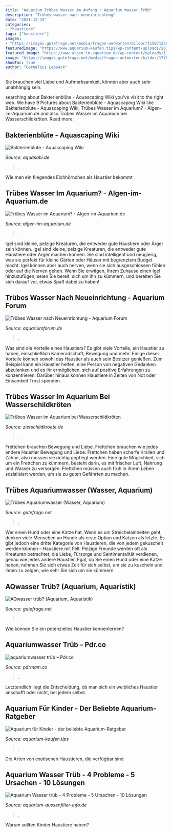 ```yaml
---
title: "Aquarium Trübes Wasser Am Anfang : Aquarium Wasser Trüb"
description: "Trübes wasser nach neueinrichtung"
date: "2021-12-15"
categories:
- "haustiere"
tags: ["haustiere"]
images:
- "https://images.gutefrage.net/media/fragen-antworten/bilder/115071256/2_original.jpg?v=1391883878000"
featuredImage: "https://www.aquarium-kaufen.tips/wp-content/uploads/2017/08/Aquarium-fuer-Kinder-Guppy-1024x771.jpg"
featured_image: "https://www.algen-im-aquarium.de/wp-content/uploads/11215445_827373984013408_1208203291_o-1024x683.jpg"
image: "https://images.gutefrage.net/media/fragen-antworten/bilder/177618160/0_original.jpg?v=1442761335000"
ShowToc: true
author: "Cornelius Lebsack"
---
```



Sie brauchen viel Liebe und Aufmerksamkeit, können aber auch sehr unabhängig sein.

	

		
searching about Bakterienblüte - Aquascaping Wiki you've visit to the right web. We have 9 Pictures about Bakterienblüte - Aquascaping Wiki like Bakterienblüte - Aquascaping Wiki, Trübes Wasser im Aquarium? - Algen-im-Aquarium.de and also Trübes Wasser im Aquarium bei Wasserschildkröten. Read more:
		
    
## Bakterienblüte - Aquascaping Wiki

<img loading=lazy src="http://www.aquasabi.de/vcdn/images/item/zoom/zStzf1YPrW/bakterienbluete#1.jpg" onerror="this.onerror=null;this.src='https://tse2.mm.bing.net/th?id=OIP.ZgTn5T3sYsFAJooi7wjHLwHaFF&amp;pid=15.1';" alt="Bakterienblüte - Aquascaping Wiki">

_Source: aquasabi.de_

>. 

	

Wie man ein fliegendes Eichhörnchen als Haustier bekommt

    
## Trübes Wasser Im Aquarium? - Algen-im-Aquarium.de

<img loading=lazy src="https://www.algen-im-aquarium.de/wp-content/uploads/11215445_827373984013408_1208203291_o-1024x683.jpg" onerror="this.onerror=null;this.src='https://tse2.mm.bing.net/th?id=OIP.rIO39Z4anDnLiaFvsuEXvQHaE8&amp;pid=15.1';" alt="Trübes Wasser im Aquarium? - Algen-im-Aquarium.de">

_Source: algen-im-aquarium.de_

>. 

	

Igel sind kleine, pelzige Kreaturen, die entweder gute Haustiere oder Ärger sein können.
Igel sind kleine, pelzige Kreaturen, die entweder gute Haustiere oder Ärger machen können. Sie sind intelligent und neugierig, was sie perfekt für kleine Gärten oder Häuser mit begrenztem Budget macht. Igel können aber auch nerven, wenn sie sich ausgeschlossen fühlen oder auf die Nerven gehen. Wenn Sie erwägen, Ihrem Zuhause einen Igel hinzuzufügen, seien Sie bereit, sich um ihn zu kümmern, und bereiten Sie sich darauf vor, etwas Spaß dabei zu haben!

    
## Trübes Wasser Nach Neueinrichtung - Aquarium Forum

<img loading=lazy src="https://www.aquariumforum.de/gallery/files/1/8/4/7/3/3/15195644762051715427154_original.jpg" onerror="this.onerror=null;this.src='https://tse3.mm.bing.net/th?id=OIP.CIIvAKahq2cGEggURp7cYQHaNJ&amp;pid=15.1';" alt="Trübes Wasser nach Neueinrichtung - Aquarium Forum">

_Source: aquariumforum.de_

>. 

	

Was sind die Vorteile eines Haustiers?
Es gibt viele Vorteile, ein Haustier zu haben, einschließlich Kameradschaft, Bewegung und mehr. Einige dieser Vorteile können sowohl das Haustier als auch sein Besitzer genießen. Zum Beispiel kann ein Haustier helfen, eine Person von negativen Gedanken abzulenken und es ihr ermöglichen, sich auf positive Erfahrungen zu konzentrieren. Darüber hinaus können Haustiere in Zeiten von Not oder Einsamkeit Trost spenden.

    
## Trübes Wasser Im Aquarium Bei Wasserschildkröten

<img loading=lazy src="https://www.zierschildkroete.de/wp-content/uploads/20200710_104148-768x432.jpg?v=1594370779" onerror="this.onerror=null;this.src='https://tse2.mm.bing.net/th?id=OIP.sSJeIn_mZ20jqU5aJiZNygHaEK&amp;pid=15.1';" alt="Trübes Wasser im Aquarium bei Wasserschildkröten">

_Source: zierschildkroete.de_

>. 

	

Frettchen brauchen Bewegung und Liebe.
Frettchen brauchen wie jedes andere Haustier Bewegung und Liebe. Frettchen haben scharfe Krallen und Zähne, also müssen sie richtig gepflegt werden. Eine gute Möglichkeit, sich um ein Frettchen zu kümmern, besteht darin, es mit frischer Luft, Nahrung und Wasser zu versorgen. Frettchen müssen auch früh in ihrem Leben sozialisiert werden, um sie zu guten Gefährten zu machen.

    
## Trübes Aquariumwasser (Wasser, Aquarium)

<img loading=lazy src="https://images.gutefrage.net/media/fragen-antworten/bilder/115071256/2_original.jpg?v=1391883878000" onerror="this.onerror=null;this.src='https://tse1.mm.bing.net/th?id=OIP.ad2spr-rbdvJpjKdgwRutQHaFj&amp;pid=15.1';" alt="Trübes Aquariumwasser (Wasser, Aquarium)">

_Source: gutefrage.net_

>. 

	

Wer einen Hund oder eine Katze hat,
Wenn es um Streicheleinheiten geht, denken viele Menschen an Hunde als erste Option und Katzen als letzte. Es gibt jedoch eine dritte Kategorie von Haustieren, die von jedem gekuschelt werden können – Haustiere mit Fell. Pelzige Freunde werden oft als Kreaturen betrachtet, die Liebe, Fürsorge und Sentimentalität verdienen, genau wie jedes andere Haustier. Egal, ob Sie einen Hund oder eine Katze haben, nehmen Sie sich etwas Zeit für sich selbst, um sie zu kuscheln und ihnen zu zeigen, wie sehr Sie sich um sie kümmern.

    
## AQwasser Trüb? (Aquarium, Aquaristik)

<img loading=lazy src="https://images.gutefrage.net/media/fragen/bilder/aqwasser-trueb/1_full.jpg?v=1578515532000" onerror="this.onerror=null;this.src='https://tse2.mm.bing.net/th?id=OIP.C7hRbO0FLafkK5M8VF8nRAHaFj&amp;pid=15.1';" alt="AQwasser trüb? (Aquarium, Aquaristik)">

_Source: gutefrage.net_

>. 

	

Wie können Sie ein potenzielles Haustier kennenlernen?

    
## Aquariumwasser Trüb – Pdr.co

<img loading=lazy src="https://images.gutefrage.net/media/fragen-antworten/bilder/177618160/0_original.jpg?v=1442761335000" onerror="this.onerror=null;this.src='https://tse4.mm.bing.net/th?id=OIP.WdNwiIo7MpnUPqohmGND6AHaEK&amp;pid=15.1';" alt="aquariumwasser trüb – Pdr.co">

_Source: pdrmam.co_

>. 

	

Letztendlich liegt die Entscheidung, ob man sich ein weibliches Haustier anschafft oder nicht, bei jedem selbst.

    
## Aquarium Für Kinder - Der Beliebte Aquarium-Ratgeber

<img loading=lazy src="https://www.aquarium-kaufen.tips/wp-content/uploads/2017/08/Aquarium-fuer-Kinder-Guppy-1024x771.jpg" onerror="this.onerror=null;this.src='https://tse2.mm.bing.net/th?id=OIP.jwZnwGWaZud73dn-f7TIPgHaFk&amp;pid=15.1';" alt="Aquarium für Kinder - der beliebte Aquarium-Ratgeber">

_Source: aquarium-kaufen.tips_

>. 

	

Die Arten von exotischen Haustieren, die verfügbar sind

    
## Aquarium Wasser Trüb - 4 Probleme - 5 Ursachen - 10 Lösungen

<img loading=lazy src="https://aquarium-aussenfilter-info.de/wp-content/uploads/2020/01/geophagus200121-320x225.jpg" onerror="this.onerror=null;this.src='https://tse1.mm.bing.net/th?id=OIP.o7lfao7ejZfACO1D-_46HAAAAA&amp;pid=15.1';" alt="Aquarium Wasser trüb - 4 Probleme - 5 Ursachen - 10 Lösungen">

_Source: aquarium-aussenfilter-info.de_

>. 

	

Warum sollten Kinder Haustiere haben?

